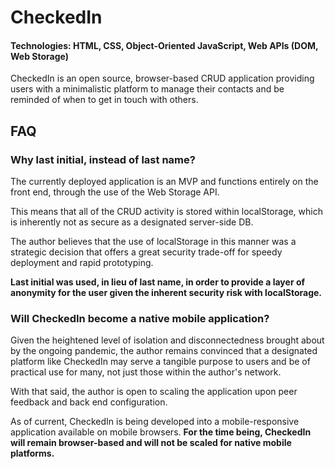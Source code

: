 # CheckedIn

#### Technologies: HTML, CSS, Object-Oriented JavaScript, Web APIs (DOM, Web Storage)

CheckedIn is an open source, browser-based CRUD application providing users with a minimalistic platform to manage their contacts and be reminded of when to get in touch with others. 

## FAQ

### Why last initial, instead of last name? 

The currently deployed application is an MVP and functions entirely on the front end, through the use of the Web Storage API.

This means that all of the CRUD activity is stored within localStorage, which is inherently not as secure as a designated server-side DB. 

The author believes that the use of localStorage in this manner was a strategic decision that offers a great security trade-off for speedy deployment and rapid prototyping. 

**Last initial was used, in lieu of last name, in order to provide a layer of anonymity for the user given the inherent security risk with localStorage.**

### Will CheckedIn become a native mobile application?

Given the heightened level of isolation and disconnectedness brought about by the ongoing pandemic, the author remains convinced that a designated platform like CheckedIn may serve a tangible purpose to users and be of practical use for many, not just those within the author's network. 

With that said, the author is open to scaling the application upon peer feedback and back end configuration. 

As of current, CheckedIn is being developed into a mobile-responsive application available on mobile browsers. **For the time being, CheckedIn will remain browser-based and will not be scaled for native mobile platforms.**
